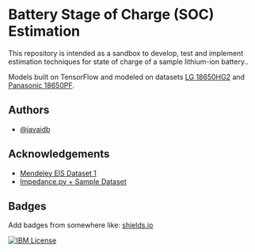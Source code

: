 
# Battery Stage of Charge (SOC) Estimation 

This repository is intended as a sandbox to develop, test and implement estimation techniques for state of charge of a sample lithium-ion battery..

Models built on TensorFlow and modeled on datasets [LG 18650HG2](https://data.mendeley.com/datasets/cp3473x7xv/3) and  [Panasonic 18650PF](https://data.mendeley.com/datasets/wykht8y7tg/1).

## Authors

- [@javaidb](https://www.github.com/javaidb)


## Acknowledgements

 - [Mendeley EIS Dataset 1](https://data.mendeley.com/datasets/n78tkm784n/1)
 - [Impedance.py + Sample Dataset](https://impedancepy.readthedocs.io/en/latest/getting-started.html)


## Badges

Add badges from somewhere like: [shields.io](https://shields.io/)

[![IBM License](https://img.shields.io/badge/Certificate_ML-IBM-green.svg)](https://www.credly.com/badges/6d82b78c-cade-4a4c-94cb-b7f89e142350/public_url)

